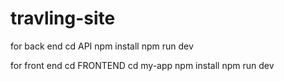 # travling-site   

for back end 
cd API 
npm install 
npm run dev 

for front end 
cd FRONTEND
cd my-app
npm install 
npm run dev 
